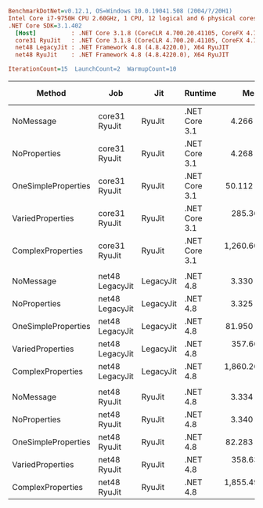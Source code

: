 ``` ini

BenchmarkDotNet=v0.12.1, OS=Windows 10.0.19041.508 (2004/?/20H1)
Intel Core i7-9750H CPU 2.60GHz, 1 CPU, 12 logical and 6 physical cores
.NET Core SDK=3.1.402
  [Host]          : .NET Core 3.1.8 (CoreCLR 4.700.20.41105, CoreFX 4.700.20.41903), X64 RyuJIT
  core31 RyuJit   : .NET Core 3.1.8 (CoreCLR 4.700.20.41105, CoreFX 4.700.20.41903), X64 RyuJIT
  net48 LegacyJit : .NET Framework 4.8 (4.8.4220.0), X64 RyuJIT
  net48 RyuJit    : .NET Framework 4.8 (4.8.4220.0), X64 RyuJIT

IterationCount=15  LaunchCount=2  WarmupCount=10  

```
|              Method |             Job |       Jit |       Runtime |         Mean |     Error |    StdDev |  Ratio | RatioSD |  Gen 0 | Gen 1 | Gen 2 | Allocated |
|-------------------- |---------------- |---------- |-------------- |-------------:|----------:|----------:|-------:|--------:|-------:|------:|------:|----------:|
|           NoMessage |   core31 RyuJit |    RyuJit | .NET Core 3.1 |     4.266 ns | 0.0256 ns | 0.0383 ns |   1.00 |    0.00 |      - |     - |     - |         - |
|        NoProperties |   core31 RyuJit |    RyuJit | .NET Core 3.1 |     4.268 ns | 0.0186 ns | 0.0279 ns |   1.00 |    0.01 |      - |     - |     - |         - |
| OneSimpleProperties |   core31 RyuJit |    RyuJit | .NET Core 3.1 |    50.112 ns | 0.2066 ns | 0.2963 ns |  11.74 |    0.14 |      - |     - |     - |         - |
|    VariedProperties |   core31 RyuJit |    RyuJit | .NET Core 3.1 |   285.364 ns | 0.9393 ns | 1.3168 ns |  66.86 |    0.62 | 0.0153 |     - |     - |      96 B |
|   ComplexProperties |   core31 RyuJit |    RyuJit | .NET Core 3.1 | 1,260.600 ns | 3.3006 ns | 4.9402 ns | 295.52 |    2.33 | 0.1259 |     - |     - |     800 B |
|                     |                 |           |               |              |           |           |        |         |        |       |       |           |
|           NoMessage | net48 LegacyJit | LegacyJit |      .NET 4.8 |     3.330 ns | 0.0128 ns | 0.0180 ns |   1.00 |    0.00 |      - |     - |     - |         - |
|        NoProperties | net48 LegacyJit | LegacyJit |      .NET 4.8 |     3.325 ns | 0.0127 ns | 0.0186 ns |   1.00 |    0.01 |      - |     - |     - |         - |
| OneSimpleProperties | net48 LegacyJit | LegacyJit |      .NET 4.8 |    81.950 ns | 0.0933 ns | 0.1307 ns |  24.61 |    0.14 | 0.0050 |     - |     - |      32 B |
|    VariedProperties | net48 LegacyJit | LegacyJit |      .NET 4.8 |   357.667 ns | 1.2484 ns | 1.7088 ns | 107.39 |    0.87 | 0.0153 |     - |     - |      96 B |
|   ComplexProperties | net48 LegacyJit | LegacyJit |      .NET 4.8 | 1,860.266 ns | 6.1500 ns | 9.2051 ns | 558.67 |    3.94 | 0.1698 |     - |     - |    1075 B |
|                     |                 |           |               |              |           |           |        |         |        |       |       |           |
|           NoMessage |    net48 RyuJit |    RyuJit |      .NET 4.8 |     3.334 ns | 0.0133 ns | 0.0194 ns |   1.00 |    0.00 |      - |     - |     - |         - |
|        NoProperties |    net48 RyuJit |    RyuJit |      .NET 4.8 |     3.340 ns | 0.0231 ns | 0.0316 ns |   1.00 |    0.01 |      - |     - |     - |         - |
| OneSimpleProperties |    net48 RyuJit |    RyuJit |      .NET 4.8 |    82.283 ns | 0.2630 ns | 0.3772 ns |  24.67 |    0.17 | 0.0050 |     - |     - |      32 B |
|    VariedProperties |    net48 RyuJit |    RyuJit |      .NET 4.8 |   358.631 ns | 1.0047 ns | 1.4727 ns | 107.57 |    0.80 | 0.0153 |     - |     - |      96 B |
|   ComplexProperties |    net48 RyuJit |    RyuJit |      .NET 4.8 | 1,855.498 ns | 5.6374 ns | 8.4378 ns | 556.50 |    4.18 | 0.1698 |     - |     - |    1075 B |
